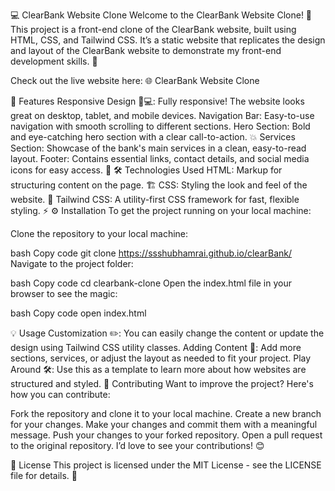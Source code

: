 💻 ClearBank Website Clone
Welcome to the ClearBank Website Clone! 🎉 This project is a front-end clone of the ClearBank website, built using HTML, CSS, and Tailwind CSS. It’s a static website that replicates the design and layout of the ClearBank website to demonstrate my front-end development skills. 🚀

Check out the live website here:
🌐 ClearBank Website Clone

🌟 Features
Responsive Design 📱💻: Fully responsive! The website looks great on desktop, tablet, and mobile devices.
Navigation Bar: Easy-to-use navigation with smooth scrolling to different sections.
Hero Section: Bold and eye-catching hero section with a clear call-to-action. 💥
Services Section: Showcase of the bank's main services in a clean, easy-to-read layout.
Footer: Contains essential links, contact details, and social media icons for easy access. 🔗
🛠️ Technologies Used
HTML: Markup for structuring content on the page. 🏗️
CSS: Styling the look and feel of the website. 🎨
Tailwind CSS: A utility-first CSS framework for fast, flexible styling. ⚡
⚙️ Installation
To get the project running on your local machine:

Clone the repository to your local machine:

bash
Copy code
git clone  https://ssshubhamrai.github.io/clearBank/
Navigate to the project folder:

bash
Copy code
cd clearbank-clone
Open the index.html file in your browser to see the magic:

bash
Copy code
open index.html

💡 Usage
Customization ✏️: You can easily change the content or update the design using Tailwind CSS utility classes.
Adding Content 📄: Add more sections, services, or adjust the layout as needed to fit your project.
Play Around 🛠️: Use this as a template to learn more about how websites are structured and styled.
🤝 Contributing
Want to improve the project? Here's how you can contribute:

Fork the repository and clone it to your local machine.
Create a new branch for your changes.
Make your changes and commit them with a meaningful message.
Push your changes to your forked repository.
Open a pull request to the original repository.
I’d love to see your contributions! 😊

📜 License
This project is licensed under the MIT License - see the LICENSE file for details. 📝

